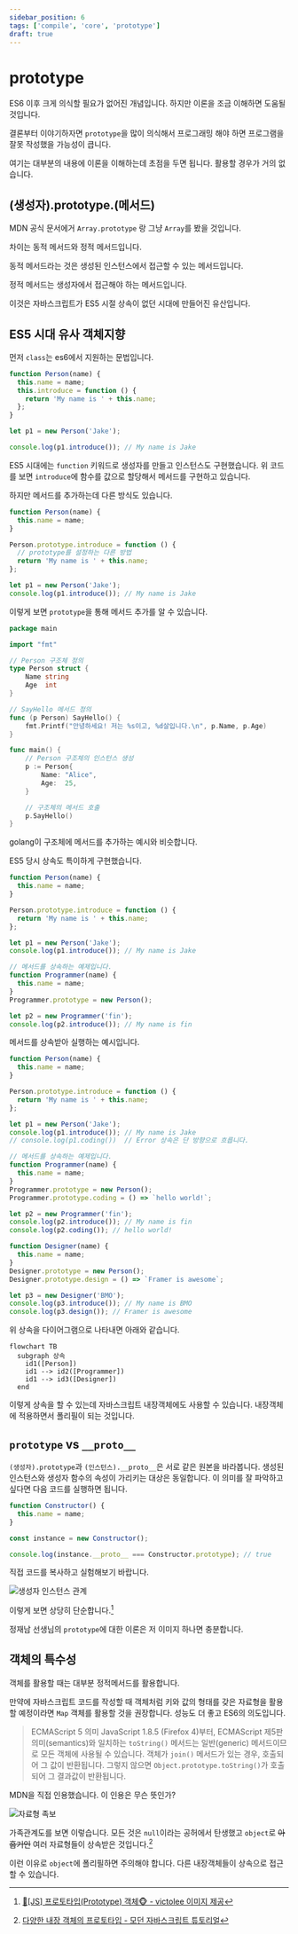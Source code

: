 ```yaml
---
sidebar_position: 6
tags: ['compile', 'core', 'prototype']
draft: true
---
```


# prototype

ES6 이후 크게 의식할 필요가 없어진 개념입니다. 하지만 이론을 조금 이해하면 도움될 것입니다.

결론부터 이야기하자면 `prototype`을 많이 의식해서 프로그래밍 해야 하면 프로그램을 잘못 작성했을 가능성이 큽니다.

여기는 대부분의 내용에 이론을 이해하는데 초점을 두면 됩니다. 활용할 경우가 거의 없습니다.

## (생성자).prototype.(메서드)

MDN 공식 문서에거 `Array.prototype` 랑 그냥 `Array`를 봤을 것입니다.

차이는 동적 메서드와 정적 메서드입니다.

동적 메서드라는 것은 생성된 인스턴스에서 접근할 수 있는 메서드입니다.

정적 메서드는 생성자에서 접근해야 하는 메서드입니다.

이것은 자바스크립트가 ES5 시절 상속이 없던 시대에 만들어진 유산입니다.

## ES5 시대 유사 객체지향

먼저 `class`는 es6에서 지원하는 문법입니다.

```js
function Person(name) {
  this.name = name;
  this.introduce = function () {
    return 'My name is ' + this.name;
  };
}

let p1 = new Person('Jake');

console.log(p1.introduce()); // My name is Jake
```

ES5 시대에는 `function` 키워드로 생성자를 만들고 인스턴스도 구현했습니다. 위 코드를 보면 `introduce`에 함수를 값으로 할당해서 메서드를 구현하고 있습니다.

하지만 메서드를 추가하는데 다른 방식도 있습니다.

```js
function Person(name) {
  this.name = name;
}

Person.prototype.introduce = function () {
  // prototype를 설정하는 다른 방법
  return 'My name is ' + this.name;
};

let p1 = new Person('Jake');
console.log(p1.introduce()); // My name is Jake
```

이렇게 보면 `prototype`을 통해 메서드 추가를 알 수 있습니다.

```go
package main

import "fmt"

// Person 구조체 정의
type Person struct {
    Name string
    Age  int
}

// SayHello 메서드 정의
func (p Person) SayHello() {
    fmt.Printf("안녕하세요! 저는 %s이고, %d살입니다.\n", p.Name, p.Age)
}

func main() {
    // Person 구조체의 인스턴스 생성
    p := Person{
        Name: "Alice",
        Age:  25,
    }

    // 구조체의 메서드 호출
    p.SayHello()
}
```

golang이 구조체에 메서드를 추가하는 예시와 비슷합니다.

ES5 당시 상속도 특이하게 구현했습니다.

```js
function Person(name) {
  this.name = name;
}

Person.prototype.introduce = function () {
  return 'My name is ' + this.name;
};

let p1 = new Person('Jake');
console.log(p1.introduce()); // My name is Jake

// 메서드를 상속하는 예제입니다.
function Programmer(name) {
  this.name = name;
}
Programmer.prototype = new Person();

let p2 = new Programmer('fin');
console.log(p2.introduce()); // My name is fin
```

메서드를 상속받아 실행하는 예시입니다.

```js
function Person(name) {
  this.name = name;
}

Person.prototype.introduce = function () {
  return 'My name is ' + this.name;
};

let p1 = new Person('Jake');
console.log(p1.introduce()); // My name is Jake
// console.log(p1.coding())  // Error 상속은 단 방향으로 흐릅니다.

// 메서드를 상속하는 예제입니다.
function Programmer(name) {
  this.name = name;
}
Programmer.prototype = new Person();
Programmer.prototype.coding = () => `hello world!`;

let p2 = new Programmer('fin');
console.log(p2.introduce()); // My name is fin
console.log(p2.coding()); // hello world!

function Designer(name) {
  this.name = name;
}
Designer.prototype = new Person();
Designer.prototype.design = () => `Framer is awesome`;

let p3 = new Designer('BMO');
console.log(p3.introduce()); // My name is BMO
console.log(p3.design()); // Framer is awesome
```

위 상속을 다이어그램으로 나타내면 아래와 같습니다.

```mermaid
flowchart TB
  subgraph 상속
    id1([Person])
    id1 --> id2([Programmer])
    id1 --> id3([Designer])
  end
```

이렇게 상속을 할 수 있는데 자바스크립트 내장객체에도 사용할 수 있습니다. 내장객체에 적용하면서 폴리필이 되는 것입니다.

## `prototype` vs `__proto__`

`(생성자).prototype`과 `(인스턴스).__proto__`은 서로 같은 원본을 바라봅니다. 생성된 인스턴스와 생성자 함수의 속성이 가리키는 대상은 동일합니다. 이 의미를 잘 파악하고 싶다면 다음 코드를 실행하면 됩니다.

```js
function Constructor() {
  this.name = name;
}

const instance = new Constructor();

console.log(instance.__proto__ === Constructor.prototype); // true
```

직접 코드를 복사하고 실험해보기 바랍니다.

![생성자 인스턴스 관계](https://user-images.githubusercontent.com/84452145/241959156-45b87cf7-8a8a-44f7-a7db-0cc8fa6781e1.png)

이렇게 보면 상당히 단순합니다.[^1]

정재남 선생님의 `prototype`에 대한 이론은 저 이미지 하나면 충분합니다.

## 객체의 특수성

객체를 활용할 때는 대부분 정적메서드를 활용합니다.

만약에 자바스크립트 코드를 작성할 때 객체처럼 키와 값의 형태를 갖은 자료형을 활용할 예정이라면 `Map` 객체를 활용할 것을 권장합니다. 성능도 더 좋고 ES6의 의도입니다.

> ECMAScript 5 의미
> JavaScript 1.8.5 (Firefox 4)부터, ECMAScript 제5판 의미(semantics)와 일치하는 `toString()` 메서드는 일반(generic) 메서드이므로 모든 객체에 사용될 수 있습니다. 객체가 `join()` 메서드가 있는 경우, 호출되어 그 값이 반환됩니다. 그렇지 않으면 `Object.prototype.toString()`가 호출되어 그 결과값이 반환됩니다.

MDN을 직접 인용했습니다. 이 인용은 무슨 뜻인가?

![자료형 족보](https://user-images.githubusercontent.com/84452145/241962122-de3ee0c3-9a92-4fa2-b4a2-84cf18d6901d.png)

가족관계도를 보면 이렇습니다. 모든 것은 `null`이라는 공허에서 탄생했고 `object`로 ~~아홉거인~~ 여러 자료형들이 상속받은 것입니다.[^2]

이런 이유로 `object`에 폴리필하면 주의해야 합니다. 다른 내장객체들이 상속으로 접근할 수 있습니다.

<!-- ## 지금도 유사 객체지향

지금도 자바스크립트는 유사 객체지향입니다. 사실 전통적인 객체지향을 학습해본적이 없습니다. -->

[^1]: [🙈[JS] 프로토타입(Prototype) 객체🐵 - victolee 이미지 제공](https://victorydntmd.tistory.com/52)
[^2]: [다양한 내장 객체의 프로토타입 - 모던 자바스크립트 튜토리얼](https://ko.javascript.info/native-prototypes#ref-430)
